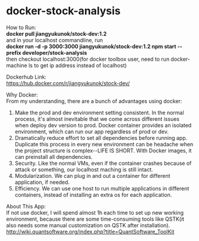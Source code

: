 # docker-stock-analysis

How to Run: <br/>
<b>docker pull jiangyukunok/stock-dev:1.2</b><br/>
and in your localhost commandline, run <br/>
<b>docker run -d -p 3000:3000 jiangyukunok/stock-dev:1.2 npm start --prefix developer/stock-analysis</b> <br/>
then checkout localhost:3000(for docker toolbox user, need to run docker-machine ls to get ip address instead of localhost)

Dockerhub Link:<br/>
https://hub.docker.com/r/jiangyukunok/stock-dev/

Why Docker:<br/>
From my understanding, there are a bunch of advantages using docker:<br/>
1. Make the prod and dev environment setting consistent. In the normal process, it's almost inevitable that
we come across different issues when deploy dev version to prod. Docker container provides an isolated environment,
which can run our app regardless of prod or dev.
2. Dramatically reduce effort to set all dependencies before running app. Duplicate this process in every new environment
can be headache when the project structure is complex--LIFE IS SHORT. With Docker images, it can preinstall all dependencies.
3. Security. Like the normal VMs, even if the container crashes because of attack or something, our localhost maching is still intact.
4. Modularization. We can plug in and out a container for different application, if needed.
5. Efficiency. We can use one host to run multiple applications in different containers, instead of installing an extra os for
each application.

About This App:<br/>
If not use docker, I will spend almost 1h each time to set up new working environment, because there are some
time-consuming tools like QSTK(it also needs some manual customization on QSTK after installation).<br/>
http://wiki.quantsoftware.org/index.php?title=QuantSoftware_ToolKit
